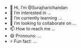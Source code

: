- 👋 Hi, I’m @Surajharichandan
- 👀 I’m interested in ...
- 🌱 I’m currently learning ...
- 💞️ I’m looking to collaborate on ...
- 📫 How to reach me ...
- 😄 Pronouns: ...
- ⚡ Fun fact: ...

<!---
Surajharichandan/Surajharichandan is a ✨ special ✨ repository because its `README.md` (this file) appears on your GitHub profile.
You can click the Preview link to take a look at your changes.
--->
